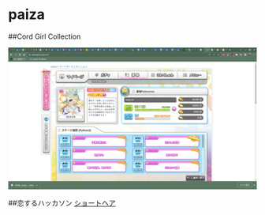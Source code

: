 # paiza

##Cord Girl Collection

![CordGirlCollection](./imege/CordGirlCollection.png)

##恋するハッカソン
[ショートヘア](./lovehackathon/shorthair.py)
